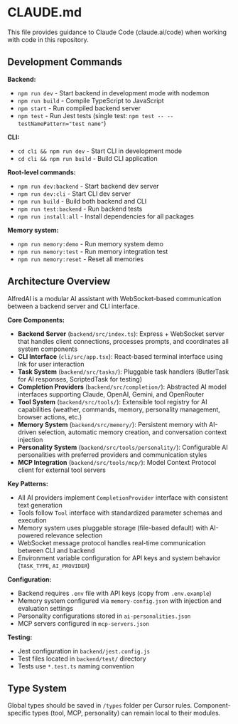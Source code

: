 # CLAUDE.md

This file provides guidance to Claude Code (claude.ai/code) when working with code in this repository.

## Development Commands

**Backend:**
- `npm run dev` - Start backend in development mode with nodemon
- `npm run build` - Compile TypeScript to JavaScript 
- `npm start` - Run compiled backend server
- `npm test` - Run Jest tests (single test: `npm test -- --testNamePattern="test name"`)

**CLI:**
- `cd cli && npm run dev` - Start CLI in development mode
- `cd cli && npm run build` - Build CLI application

**Root-level commands:**
- `npm run dev:backend` - Start backend dev server
- `npm run dev:cli` - Start CLI dev server  
- `npm run build` - Build both backend and CLI
- `npm run test:backend` - Run backend tests
- `npm run install:all` - Install dependencies for all packages

**Memory system:**
- `npm run memory:demo` - Run memory system demo
- `npm run memory:test` - Run memory integration test
- `npm run memory:reset` - Reset all memories

## Architecture Overview

AlfredAI is a modular AI assistant with WebSocket-based communication between a backend server and CLI interface.

**Core Components:**

- **Backend Server** (`backend/src/index.ts`): Express + WebSocket server that handles client connections, processes prompts, and coordinates all system components
- **CLI Interface** (`cli/src/app.tsx`): React-based terminal interface using Ink for user interaction
- **Task System** (`backend/src/tasks/`): Pluggable task handlers (ButlerTask for AI responses, ScriptedTask for testing)
- **Completion Providers** (`backend/src/completion/`): Abstracted AI model interfaces supporting Claude, OpenAI, Gemini, and OpenRouter
- **Tool System** (`backend/src/tools/`): Extensible tool registry for AI capabilities (weather, commands, memory, personality management, browser actions, etc.)
- **Memory System** (`backend/src/memory/`): Persistent memory with AI-driven selection, automatic memory creation, and conversation context injection
- **Personality System** (`backend/src/tools/personality/`): Configurable AI personalities with preferred providers and communication styles
- **MCP Integration** (`backend/src/tools/mcp/`): Model Context Protocol client for external tool servers

**Key Patterns:**

- All AI providers implement `CompletionProvider` interface with consistent text generation
- Tools follow `Tool` interface with standardized parameter schemas and execution
- Memory system uses pluggable storage (file-based default) with AI-powered relevance selection
- WebSocket message protocol handles real-time communication between CLI and backend
- Environment variable configuration for API keys and system behavior (`TASK_TYPE`, `AI_PROVIDER`)

**Configuration:**
- Backend requires `.env` file with API keys (copy from `.env.example`)
- Memory system configured via `memory-config.json` with injection and evaluation settings
- Personality configurations stored in `ai-personalities.json`
- MCP servers configured in `mcp-servers.json`

**Testing:**
- Jest configuration in `backend/jest.config.js` 
- Test files located in `backend/test/` directory
- Tests use `*.test.ts` naming convention

## Type System

Global types should be saved in `/types` folder per Cursor rules. Component-specific types (tool, MCP, personality) can remain local to their modules.